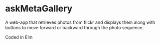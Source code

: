 # askMetaGallery

A web-app that retrieves photos from flickr and displays them along with buttons to move forward or backward through the photo sequence.

Coded in Elm

